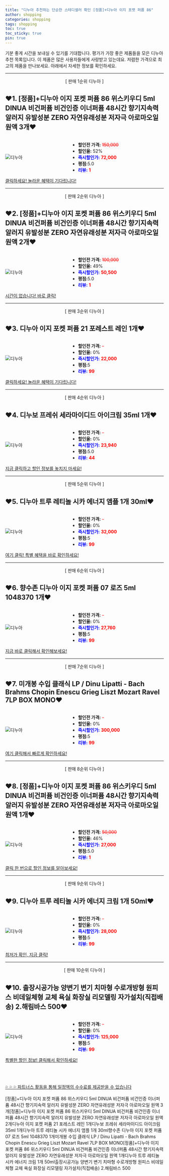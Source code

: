 ```yaml
---
title: "디누아 추천하는 단순한 스테디셀러 확인 [정품]+디누아 이지 포켓 퍼퓸 86"
author: shopping
categories: shopping
tags: shopping
toc: true
toc_sticky: true
pin: true
---
```

기분 좋게 시간을 보내실 수 있기를 기대합니다. 평가가 가장 좋은 제품들을 모은 디누아 추천 목록입니다. 이 제품은 많은 사용자들에게 사랑받고 있는데요. 저렴한 가격으로 최고의 제품을 만나보세요. 아래에서 자세한 정보를 확인하세요.

---
<p class="toplist" style="margin: 0 auto; display: block; width: fit-content;">[ 판매 1순위 디누아 ]</p>

<h2><strong>❤️1. [정품]+디누아 이지 포켓 퍼퓸 86 위스키우디 5ml DINUA 비건퍼퓸 비건인증 이너퍼퓸 48시간 향기지속력 알러지 유발성분 ZERO 자연유래성분 저자극 아로마오일 원액 3개❤️</strong></h2>

<div style="display: flex; align-items: center;">
    <div style="flex: 0.4;">
        <img src="https://thumbnail10.coupangcdn.com/thumbnails/remote/230x230ex/image/vendor_inventory/f8f6/5ddd1b4bc7e79aa299ed5acca80a78ee4ab307264b3fd0b038a1ac341fde.png" alt="디누아" style="max-width: 100%;">
    </div>
    <div style="flex: 0.6; margin-left: 10px;">
        <ul>
            <li><strong>할인전 가격:</strong> <del style="color: red;">150,000</del></li>
            <li><strong>할인율:</strong> 52%</li>
            <li><span style='color:blue'><strong>즉시할인가:</strong></span> <span style='color:red'><strong>72,000</strong></span></li>
            <li><strong>평점:</strong>5.0</li>
            <li><span style='color:blue'><strong>리뷰:</strong></span> <span style='color:red'><strong>1</strong></span></li>
        </ul>
    </div>
</div>
<div class="center">
    <a href="https://selin100587001.github.io?lptag=AF9450613&subid=githubio&pageKey=7937632836&traceid=V0-153&itemId=23502800111&vendorItemId=90529228823" class="myButton">
        클릭하세요! 놀라운 혜택이 기다립니다!
    </a>
</div>


---
<p class="toplist" style="margin: 0 auto; display: block; width: fit-content;">[ 판매 2순위 디누아 ]</p>

<h2><strong>❤️2. [정품]+디누아 이지 포켓 퍼퓸 86 위스키우디 5ml DINUA 비건퍼퓸 비건인증 이너퍼퓸 48시간 향기지속력 알러지 유발성분 ZERO 자연유래성분 저자극 아로마오일 원액 2개❤️</strong></h2>

<div style="display: flex; align-items: center;">
    <div style="flex: 0.4;">
        <img src="https://thumbnail10.coupangcdn.com/thumbnails/remote/230x230ex/image/vendor_inventory/f8f6/5ddd1b4bc7e79aa299ed5acca80a78ee4ab307264b3fd0b038a1ac341fde.png" alt="디누아" style="max-width: 100%;">
    </div>
    <div style="flex: 0.6; margin-left: 10px;">
        <ul>
            <li><strong>할인전 가격:</strong> <del style="color: red;">100,000</del></li>
            <li><strong>할인율:</strong> 49%</li>
            <li><span style='color:blue'><strong>즉시할인가:</strong></span> <span style='color:red'><strong>50,500</strong></span></li>
            <li><strong>평점:</strong>5.0</li>
            <li><span style='color:blue'><strong>리뷰:</strong></span> <span style='color:red'><strong>1</strong></span></li>
        </ul>
    </div>
</div>
<div class="center">
    <a href="https://selin100587001.github.io?lptag=AF9450613&subid=githubio&pageKey=7937632836&traceid=V0-153&itemId=23502800104&vendorItemId=90529228798" class="myButton">
        시간이 없습니다! 바로 클릭!
    </a>
</div>


---
<p class="toplist" style="margin: 0 auto; display: block; width: fit-content;">[ 판매 3순위 디누아 ]</p>

<h2><strong>❤️3. 디누아 이지 포켓 퍼퓸 21 포레스트 레인 1개❤️</strong></h2>

<div style="display: flex; align-items: center;">
    <div style="flex: 0.4;">
        <img src="https://thumbnail10.coupangcdn.com/thumbnails/remote/230x230ex/image/vendor_inventory/1b38/d0726f3049460186356024b132e1bd6c211ee0e70750a8b434da43e60736.jpg" alt="디누아" style="max-width: 100%;">
    </div>
    <div style="flex: 0.6; margin-left: 10px;">
        <ul>
            <li><strong>할인전 가격:</strong> <del style="color: red;">-</del></li>
            <li><strong>할인율:</strong> 0%</li>
            <li><span style='color:blue'><strong>즉시할인가:</strong></span> <span style='color:red'><strong>22,000</strong></span></li>
            <li><strong>평점:</strong>5</li>
            <li><span style='color:blue'><strong>리뷰:</strong></span> <span style='color:red'><strong>99</strong></span></li>
        </ul>
    </div>
</div>
<div class="center">
    <a href="https://selin100587001.github.io?lptag=AF9450613&subid=githubio&pageKey=7714598261&traceid=V0-153&itemId=20688204147&vendorItemId=87759881482" class="myButton">
        클릭하세요! 놀라운 혜택이 기다립니다!
    </a>
</div>


---
<p class="toplist" style="margin: 0 auto; display: block; width: fit-content;">[ 판매 4순위 디누아 ]</p>

<h2><strong>❤️4. 디누보 프레쉬 세라마이디드 아이크림 35ml 1개❤️</strong></h2>

<div style="display: flex; align-items: center;">
    <div style="flex: 0.4;">
        <img src="https://thumbnail10.coupangcdn.com/thumbnails/remote/230x230ex/image/vendor_inventory/51f2/a2faadbf84072f7d29bb2e52e84a8598ecef2513739fd4951aef276abf2e.jpg" alt="디누아" style="max-width: 100%;">
    </div>
    <div style="flex: 0.6; margin-left: 10px;">
        <ul>
            <li><strong>할인전 가격:</strong> <del style="color: red;">-</del></li>
            <li><strong>할인율:</strong> 0%</li>
            <li><span style='color:blue'><strong>즉시할인가:</strong></span> <span style='color:red'><strong>23,940</strong></span></li>
            <li><strong>평점:</strong>5.0</li>
            <li><span style='color:blue'><strong>리뷰:</strong></span> <span style='color:red'><strong>44</strong></span></li>
        </ul>
    </div>
</div>
<div class="center">
    <a href="https://selin100587001.github.io?lptag=AF9450613&subid=githubio&pageKey=7632707304&traceid=V0-153&itemId=22917414534&vendorItemId=90773787668" class="myButton">
        지금 클릭하고 할인 정보를 놓치지 마세요!
    </a>
</div>


---
<p class="toplist" style="margin: 0 auto; display: block; width: fit-content;">[ 판매 5순위 디누아 ]</p>

<h2><strong>❤️5. 디누아 트루 레티놀 시카 에너지 앰플 1개 30ml❤️</strong></h2>

<div style="display: flex; align-items: center;">
    <div style="flex: 0.4;">
        <img src="https://thumbnail8.coupangcdn.com/thumbnails/remote/230x230ex/image/vendor_inventory/0098/bea18fc1f5d648b30a27d8da1b92989f998c93ed09a639fdc9bb8a718157.jpg" alt="디누아" style="max-width: 100%;">
    </div>
    <div style="flex: 0.6; margin-left: 10px;">
        <ul>
            <li><strong>할인전 가격:</strong> <del style="color: red;">-</del></li>
            <li><strong>할인율:</strong> 0%</li>
            <li><span style='color:blue'><strong>즉시할인가:</strong></span> <span style='color:red'><strong>32,000</strong></span></li>
            <li><strong>평점:</strong>5</li>
            <li><span style='color:blue'><strong>리뷰:</strong></span> <span style='color:red'><strong>99</strong></span></li>
        </ul>
    </div>
</div>
<div class="center">
    <a href="https://selin100587001.github.io?lptag=AF9450613&subid=githubio&pageKey=7714598309&traceid=V0-153&itemId=20688204293&vendorItemId=87759881630" class="myButton">
        여기 클릭! 특별 혜택을 바로 확인하세요!
    </a>
</div>


---
<p class="toplist" style="margin: 0 auto; display: block; width: fit-content;">[ 판매 6순위 디누아 ]</p>

<h2><strong>❤️6. 향수존 디누아 이지 포켓 퍼퓸 07 로즈 5ml 1048370 1개❤️</strong></h2>

<div style="display: flex; align-items: center;">
    <div style="flex: 0.4;">
        <img src="https://thumbnail9.coupangcdn.com/thumbnails/remote/230x230ex/image/vendor_inventory/2feb/52ad26fa7fb4410316458ea6aea7f01b75de72655b1c952bbd0c03fffb5c.png" alt="디누아" style="max-width: 100%;">
    </div>
    <div style="flex: 0.6; margin-left: 10px;">
        <ul>
            <li><strong>할인전 가격:</strong> <del style="color: red;">-</del></li>
            <li><strong>할인율:</strong> 0%</li>
            <li><span style='color:blue'><strong>즉시할인가:</strong></span> <span style='color:red'><strong>27,760</strong></span></li>
            <li><strong>평점:</strong>5</li>
            <li><span style='color:blue'><strong>리뷰:</strong></span> <span style='color:red'><strong>99</strong></span></li>
        </ul>
    </div>
</div>
<div class="center">
    <a href="https://selin100587001.github.io?lptag=AF9450613&subid=githubio&pageKey=7714598250&traceid=V0-153&itemId=21852352661&vendorItemId=89225638560" class="myButton">
        지금 바로 클릭해서 확인해보세요!
    </a>
</div>


---
<p class="toplist" style="margin: 0 auto; display: block; width: fit-content;">[ 판매 7순위 디누아 ]</p>

<h2><strong>❤️7. 미개봉 수입 클래식 LP / Dinu Lipatti - Bach Brahms Chopin Enescu Grieg Liszt Mozart Ravel 7LP BOX MONO❤️</strong></h2>

<div style="display: flex; align-items: center;">
    <div style="flex: 0.4;">
        <img src="https://thumbnail8.coupangcdn.com/thumbnails/remote/230x230ex/image/vendor_inventory/8570/b55b2ca0653c18cc428102c32fb9522ad6be5e4566f35b6c45daa07ebbb4.jpg" alt="디누아" style="max-width: 100%;">
    </div>
    <div style="flex: 0.6; margin-left: 10px;">
        <ul>
            <li><strong>할인전 가격:</strong> <del style="color: red;">-</del></li>
            <li><strong>할인율:</strong> 0%</li>
            <li><span style='color:blue'><strong>즉시할인가:</strong></span> <span style='color:red'><strong>300,000</strong></span></li>
            <li><strong>평점:</strong>5</li>
            <li><span style='color:blue'><strong>리뷰:</strong></span> <span style='color:red'><strong>99</strong></span></li>
        </ul>
    </div>
</div>
<div class="center">
    <a href="https://selin100587001.github.io?lptag=AF9450613&subid=githubio&pageKey=7461145326&traceid=V0-153&itemId=19447484187&vendorItemId=82029608610" class="myButton">
        여기 클릭해서 빠르게 확인하세요!
    </a>
</div>


---
<p class="toplist" style="margin: 0 auto; display: block; width: fit-content;">[ 판매 8순위 디누아 ]</p>

<h2><strong>❤️8. [정품]+디누아 이지 포켓 퍼퓸 86 위스키우디 5ml DINUA 비건퍼퓸 비건인증 이너퍼퓸 48시간 향기지속력 알러지 유발성분 ZERO 자연유래성분 저자극 아로마오일 원액 1개❤️</strong></h2>

<div style="display: flex; align-items: center;">
    <div style="flex: 0.4;">
        <img src="https://thumbnail10.coupangcdn.com/thumbnails/remote/230x230ex/image/vendor_inventory/f8f6/5ddd1b4bc7e79aa299ed5acca80a78ee4ab307264b3fd0b038a1ac341fde.png" alt="디누아" style="max-width: 100%;">
    </div>
    <div style="flex: 0.6; margin-left: 10px;">
        <ul>
            <li><strong>할인전 가격:</strong> <del style="color: red;">50,000</del></li>
            <li><strong>할인율:</strong> 46%</li>
            <li><span style='color:blue'><strong>즉시할인가:</strong></span> <span style='color:red'><strong>27,000</strong></span></li>
            <li><strong>평점:</strong>5.0</li>
            <li><span style='color:blue'><strong>리뷰:</strong></span> <span style='color:red'><strong>1</strong></span></li>
        </ul>
    </div>
</div>
<div class="center">
    <a href="https://selin100587001.github.io?lptag=AF9450613&subid=githubio&pageKey=7937632836&traceid=V0-153&itemId=23502800107&vendorItemId=90529228811" class="myButton">
        클릭 한 번으로 할인 정보를 알아보세요!
    </a>
</div>


---
<p class="toplist" style="margin: 0 auto; display: block; width: fit-content;">[ 판매 9순위 디누아 ]</p>

<h2><strong>❤️9. 디누아 트루 레티놀 시카 에너지 크림 1개 50ml❤️</strong></h2>

<div style="display: flex; align-items: center;">
    <div style="flex: 0.4;">
        <img src="https://thumbnail8.coupangcdn.com/thumbnails/remote/230x230ex/image/vendor_inventory/ab99/20a2204daa7ec4ee8daf1bd556af8bd37acf6d3dba4a94e388231067f05a.jpg" alt="디누아" style="max-width: 100%;">
    </div>
    <div style="flex: 0.6; margin-left: 10px;">
        <ul>
            <li><strong>할인전 가격:</strong> <del style="color: red;">-</del></li>
            <li><strong>할인율:</strong> 0%</li>
            <li><span style='color:blue'><strong>즉시할인가:</strong></span> <span style='color:red'><strong>28,000</strong></span></li>
            <li><strong>평점:</strong>5</li>
            <li><span style='color:blue'><strong>리뷰:</strong></span> <span style='color:red'><strong>99</strong></span></li>
        </ul>
    </div>
</div>
<div class="center">
    <a href="https://selin100587001.github.io?lptag=AF9450613&subid=githubio&pageKey=7714598279&traceid=V0-153&itemId=20688204202&vendorItemId=87759881577" class="myButton">
        최저가 확인, 지금 클릭!
    </a>
</div>


---
<p class="toplist" style="margin: 0 auto; display: block; width: fit-content;">[ 판매 10순위 디누아 ]</p>

<h2><strong>❤️10. 출장시공가능 양변기 변기 치마형 수로개방형 원피스 비데일체형 교체 욕실 화장실 리모델링 자가설치(직접배송) 2.해림바스 500❤️</strong></h2>

<div style="display: flex; align-items: center;">
    <div style="flex: 0.4;">
        <img src="https://thumbnail8.coupangcdn.com/thumbnails/remote/230x230ex/image/vendor_inventory/a25c/48d6b9a8ad43b3123f7cace1f6475fd896be6cf9abfae93e525ddc8b1616.jpeg" alt="디누아" style="max-width: 100%;">
    </div>
    <div style="flex: 0.6; margin-left: 10px;">
        <ul>
            <li><strong>할인전 가격:</strong> <del style="color: red;">-</del></li>
            <li><strong>할인율:</strong> 0%</li>
            <li><span style='color:blue'><strong>즉시할인가:</strong></span> <span style='color:red'><strong>125,000</strong></span></li>
            <li><strong>평점:</strong>5</li>
            <li><span style='color:blue'><strong>리뷰:</strong></span> <span style='color:red'><strong>99</strong></span></li>
        </ul>
    </div>
</div>
<div class="center">
    <a href="https://selin100587001.github.io?lptag=AF9450613&subid=githubio&pageKey=7847725153&traceid=V0-153&itemId=21381993545&vendorItemId=88438983188" class="myButton">
        특별한 할인 정보! 클릭해서 확인하세요!
    </a>
</div>

<br><br><br>[💦 💦 💦 파트너스 활동을 통해 일정액의 수수료를 제공받을 수 있습니다](https://link.coupang.com/a/bcpT2c)<br><br>[정품]+디누아 이지 포켓 퍼퓸 86 위스키우디 5ml DINUA 비건퍼퓸 비건인증 이너퍼퓸 48시간 향기지속력 알러지 유발성분 ZERO 자연유래성분 저자극 아로마오일 원액 3개[정품]+디누아 이지 포켓 퍼퓸 86 위스키우디 5ml DINUA 비건퍼퓸 비건인증 이너퍼퓸 48시간 향기지속력 알러지 유발성분 ZERO 자연유래성분 저자극 아로마오일 원액 2개디누아 이지 포켓 퍼퓸 21 포레스트 레인 1개디누보 프레쉬 세라마이디드 아이크림 35ml 1개디누아 트루 레티놀 시카 에너지 앰플 1개 30ml향수존 디누아 이지 포켓 퍼퓸 07 로즈 5ml 1048370 1개미개봉 수입 클래식 LP / Dinu Lipatti - Bach Brahms Chopin Enescu Grieg Liszt Mozart Ravel 7LP BOX MONO[정품]+디누아 이지 포켓 퍼퓸 86 위스키우디 5ml DINUA 비건퍼퓸 비건인증 이너퍼퓸 48시간 향기지속력 알러지 유발성분 ZERO 자연유래성분 저자극 아로마오일 원액 1개디누아 트루 레티놀 시카 에너지 크림 1개 50ml출장시공가능 양변기 변기 치마형 수로개방형 원피스 비데일체형 교체 욕실 화장실 리모델링 자가설치(직접배송) 2.해림바스 500